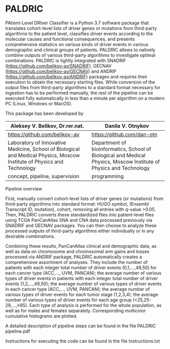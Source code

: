 # PALDRIC

PAtient-Level DRIver Classifier is a Python 3.7 software package that translates cohort-level lists of driver genes or mutations from third-party algorithms to the patient level, classifies driver events according to the molecular causes and functional consequences, and presents comprehensive statistics on various kinds of driver events in various demographic and clinical groups of patients. PALDRIC allows to natively combine outputs of various third-party algorithms to investigate optimal combinations. PALDRIC is tightly integrated with SNADRIF (https://github.com/belikov-av/SNADRIF), GECNAV (https://github.com/belikov-av/GECNAV) and ANDRIF (https://github.com/belikov-av/ANDRIF) packages and requires their execution to obtain the necessary starting files. While conversion of the output files from third-party algorithms to a standard format necessary for ingestion has to be performed manually, the rest of the pipeline can be executed fully automatically in less than a minute per algorithm on a modern PC (Linux, Windows or MacOS).

This package has been developed by 

Aleksey V. Belikov, Dr.rer.nat. | Danila V. Otnykov
-- | --
https://github.com/belikov-av | https://github.com/dan-otn 
Laboratory of Innovative Medicine, School of Biological and Medical Physics, Moscow Institute of Physics and Technology | Department of bioinformatics, School of Biological and Medical Physics, Moscow Institute of Physics and Technology
concept, pipeline, supervision | programming

Pipeline overview

First, manually convert cohort-level lists of driver genes (or mutations) from third-party algorithms into standard format: 
HUGO symbol, (Ensembl Transcript ID, mutation), cohort, removing all entries with q-value >0.05. 
Then, PALDRIC converts these standardized files into patient-level files using TCGA PanCanAtlas SNA and CNA data processed previously via SNADRIF and GECNAV packages.
You can then choose to analyze these processed outputs of third-party algorithms either individually or in any desirable combinations.

Combining these results, PanCanAtlas clinical and demographic data, as well as data on chromosome and chromosomal arm gains and losses processed via ANDRIF package, PALDRIC automatically creates a comprehensive assortment of analyses. They include the number of patients with each integer total number of driver events (0,1,…,49,50) for each cancer type (ACC,…, UVM, PANCAN); the average number of various types of driver events in patients with each integer total number of driver events (1,2,…,49,50); the average number of various types of driver events in each cancer type (ACC,…, UVM, PANCAN); the average number of various types of driver events for each tumor stage (1,2,3,4); the average number of various types of driver events for each age group (<25,25-29,…,≥85). Each type of analysis is performed for the whole population, as well as for males and females separately. Corresponding multicolor cumulative histograms are plotted.

A detailed description of pipeline steps can be found in the file PALDRIC pipeline.pdf

Instructions for executing the code can be found in the file Instructions.txt
